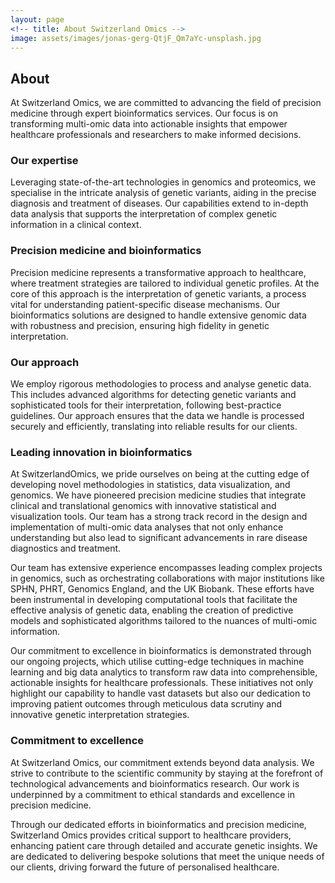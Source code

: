 ```yaml
---
layout: page
<!-- title: About Switzerland Omics -->
image: assets/images/jonas-gerg-QtjF_Qm7aYc-unsplash.jpg
---
```

<!-- <h1 id="english">English</h1> -->

## About
At Switzerland Omics, we are committed to advancing the field of precision medicine through expert bioinformatics services.
Our focus is on transforming multi-omic data into actionable insights that empower healthcare professionals and researchers to make informed decisions.

### Our expertise
Leveraging state-of-the-art technologies in genomics and proteomics, we specialise in the intricate analysis of genetic variants, aiding in the precise diagnosis and treatment of diseases.
Our capabilities extend to in-depth data analysis that supports the interpretation of complex genetic information in a clinical context.

### Precision medicine and bioinformatics
Precision medicine represents a transformative approach to healthcare, where treatment strategies are tailored to individual genetic profiles.
At the core of this approach is the interpretation of genetic variants, a process vital for understanding patient-specific disease mechanisms.
Our bioinformatics solutions are designed to handle extensive genomic data with robustness and precision, ensuring high fidelity in genetic interpretation.

### Our approach
We employ rigorous methodologies to process and analyse genetic data.
This includes advanced algorithms for detecting genetic variants and sophisticated tools for their interpretation, following best-practice guidelines.
Our approach ensures that the data we handle is processed securely and efficiently, translating into reliable results for our clients.

### Leading innovation in bioinformatics

At SwitzerlandOmics, we pride ourselves on being at the cutting edge of developing novel methodologies in statistics, data visualization, and genomics. 
We have pioneered precision medicine studies that integrate clinical and translational genomics with innovative statistical and visualization tools. 
Our team has a strong track record in the design and implementation of multi-omic data analyses that not only enhance understanding but also lead to significant advancements in rare disease diagnostics and treatment.

Our team has extensive experience encompasses leading complex projects in genomics, such as orchestrating collaborations with major institutions like SPHN, PHRT, Genomics England, and the UK Biobank. 
These efforts have been instrumental in developing computational tools that facilitate the effective analysis of genetic data, enabling the creation of predictive models and sophisticated algorithms tailored to the nuances of multi-omic information.

Our commitment to excellence in bioinformatics is demonstrated through our ongoing projects, which utilise cutting-edge techniques in machine learning and big data analytics to transform raw data into comprehensible, actionable insights for healthcare professionals. These initiatives not only highlight our capability to handle vast datasets but also our dedication to improving patient outcomes through meticulous data scrutiny and innovative genetic interpretation strategies.

### Commitment to excellence
At Switzerland Omics, our commitment extends beyond data analysis.
We strive to contribute to the scientific community by staying at the forefront of technological advancements and bioinformatics research.
Our work is underpinned by a commitment to ethical standards and excellence in precision medicine.

Through our dedicated efforts in bioinformatics and precision medicine, Switzerland Omics provides critical support to healthcare providers, enhancing patient care through detailed and accurate genetic insights.
We are dedicated to delivering bespoke solutions that meet the unique needs of our clients, driving forward the future of personalised healthcare.
